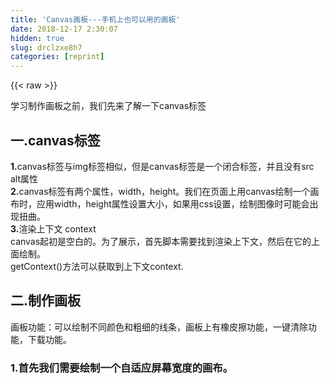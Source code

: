 ```yaml
---
title: 'Canvas画板---手机上也可以用的画板' 
date: 2018-12-17 2:30:07
hidden: true
slug: drclzxe8h7
categories: [reprint]
---
```


{{< raw >}}

                    
<p>学习制作画板之前，我们先来了解一下canvas标签</p>
<h2 id="articleHeader0">一.canvas标签</h2>
<p><strong>1.</strong>canvas标签与img标签相似，但是canvas标签是一个闭合标签，并且没有src alt属性<br><strong>2.</strong>canvas标签有两个属性，width，height。我们在页面上用canvas绘制一个画布时，应用width，height属性设置大小，如果用css设置，绘制图像时可能会出现扭曲。<br><strong>3.</strong>渲染上下文 context<br>canvas起初是空白的。为了展示，首先脚本需要找到渲染上下文，然后在它的上面绘制。<br>getContext()方法可以获取到上下文context.</p>
<h2 id="articleHeader1">二.制作画板</h2>
<p>画板功能：可以绘制不同颜色和粗细的线条，画板上有橡皮擦功能，一键清除功能，下载功能。</p>
<h3 id="articleHeader2">1.首先我们需要绘制一个自适应屏幕宽度的画布。</h3>
<div class="widget-codetool" style="display:none;">
      <div class="widget-codetool--inner">
      <span class="selectCode code-tool" data-toggle="tooltip" data-placement="top" title="" data-original-title="全选"></span>
      <span type="button" class="copyCode code-tool" data-toggle="tooltip" data-placement="top" data-clipboard-text=" function wResize() {
        var pageWidth = document.documentElement.clientWidth
        var pageHeight = document.documentElement.clientHeight

        canvas.width = pageWidth
        canvas.height = pageHeight
    }" title="" data-original-title="复制"></span>
      <span type="button" class="saveToNote code-tool" data-toggle="tooltip" data-placement="top" title="" data-original-title="放进笔记"></span>
      </div>
      </div><pre class="hljs stylus"><code> function wResize() {
        <span class="hljs-selector-tag">var</span> pageWidth = document<span class="hljs-selector-class">.documentElement</span><span class="hljs-selector-class">.clientWidth</span>
        <span class="hljs-selector-tag">var</span> pageHeight = document<span class="hljs-selector-class">.documentElement</span><span class="hljs-selector-class">.clientHeight</span>

        <span class="hljs-selector-tag">canvas</span><span class="hljs-selector-class">.width</span> = pageWidth
        <span class="hljs-selector-tag">canvas</span><span class="hljs-selector-class">.height</span> = pageHeight
    }</code></pre>
<h3 id="articleHeader3">2.当用户在画板上绘画时有三种状态，鼠标点击态，鼠标移动态，鼠标离开态。</h3>
<p>我们可以用mousedown,mousemove ,mouseup来监听三种状态。</p>
<p><strong>当用户点击鼠标时：</strong></p>
<div class="widget-codetool" style="display:none;">
      <div class="widget-codetool--inner">
      <span class="selectCode code-tool" data-toggle="tooltip" data-placement="top" title="" data-original-title="全选"></span>
      <span type="button" class="copyCode code-tool" data-toggle="tooltip" data-placement="top" data-clipboard-text="  canvas.onmousedown = function (a) {
                var x = a.clientX;
                var y = a.clientY;
                using = true;//设置变量，标志开始使用画布
                if (eraserEnabled) {//如果标志使用橡皮擦，则清除画布内容
                    context.clearRect(x, y, 20, 20);
                }
                else {否则记录当前鼠标坐标
                    lastPoint = {x: x, y: y}
                }
            }" title="" data-original-title="复制"></span>
      <span type="button" class="saveToNote code-tool" data-toggle="tooltip" data-placement="top" title="" data-original-title="放进笔记"></span>
      </div>
      </div><pre class="hljs actionscript"><code>  canvas.onmousedown = <span class="hljs-function"><span class="hljs-keyword">function</span> <span class="hljs-params">(a)</span> </span>{
                <span class="hljs-keyword">var</span> x = a.clientX;
                <span class="hljs-keyword">var</span> y = a.clientY;
                using = <span class="hljs-literal">true</span>;<span class="hljs-comment">//设置变量，标志开始使用画布</span>
                <span class="hljs-keyword">if</span> (eraserEnabled) {<span class="hljs-comment">//如果标志使用橡皮擦，则清除画布内容</span>
                    context.clearRect(x, y, <span class="hljs-number">20</span>, <span class="hljs-number">20</span>);
                }
                <span class="hljs-keyword">else</span> {否则记录当前鼠标坐标
                    lastPoint = {x: x, y: y}
                }
            }</code></pre>
<p><strong>当用户鼠标移动时：</strong></p>
<div class="widget-codetool" style="display:none;">
      <div class="widget-codetool--inner">
      <span class="selectCode code-tool" data-toggle="tooltip" data-placement="top" title="" data-original-title="全选"></span>
      <span type="button" class="copyCode code-tool" data-toggle="tooltip" data-placement="top" data-clipboard-text="  canvas.onmousemove = function (a) {
                var x = a.clientX;
                var y = a.clientY;
                if (!using) {return}//判断是否使用画板
                if (eraserEnabled) {//如果标志使用橡皮擦，则清除画布内容
                    context.clearRect(x, y, 20, 20);
                }
                else{//如果没有使用橡皮擦
                    var newPoint = {&quot;x&quot;: x, &quot;y&quot;: y};//记录鼠标移动到的新坐标
                    drawLine(lastPoint.x, lastPoint.y, newPoint.x, newPoint.y) //绘制线条
                    lastPoint = newPoint;//将当前坐标作为下次移动的首坐标
                }
            }" title="" data-original-title="复制"></span>
      <span type="button" class="saveToNote code-tool" data-toggle="tooltip" data-placement="top" title="" data-original-title="放进笔记"></span>
      </div>
      </div><pre class="hljs haxe"><code>  canvas.onmousemove = <span class="hljs-function"><span class="hljs-keyword">function</span> </span>(a) {
                <span class="hljs-keyword">var</span> x = a.clientX;
                <span class="hljs-keyword">var</span> y = a.clientY;
                <span class="hljs-keyword">if</span> (!<span class="hljs-keyword">using</span>) {<span class="hljs-keyword">return</span>}<span class="hljs-comment">//判断是否使用画板</span>
                <span class="hljs-keyword">if</span> (eraserEnabled) {<span class="hljs-comment">//如果标志使用橡皮擦，则清除画布内容</span>
                    context.clearRect(x, y, <span class="hljs-number">20</span>, <span class="hljs-number">20</span>);
                }
                <span class="hljs-keyword">else</span>{<span class="hljs-comment">//如果没有使用橡皮擦</span>
                    <span class="hljs-keyword">var</span> <span class="hljs-keyword">new</span><span class="hljs-type">Point</span> = {<span class="hljs-string">"x"</span>: <span class="hljs-type">x</span>, <span class="hljs-string">"y"</span>: <span class="hljs-type">y</span>};<span class="hljs-comment">//记录鼠标移动到的新坐标</span>
                    drawLine(lastPoint.x, lastPoint.y, <span class="hljs-keyword">new</span><span class="hljs-type">Point</span>.x, <span class="hljs-keyword">new</span><span class="hljs-type">Point</span>.y) <span class="hljs-comment">//绘制线条</span>
                    lastPoint = <span class="hljs-keyword">new</span><span class="hljs-type">Point</span>;<span class="hljs-comment">//将当前坐标作为下次移动的首坐标</span>
                }
            }</code></pre>
<p><strong>当鼠标离开时：</strong></p>
<div class="widget-codetool" style="display:none;">
      <div class="widget-codetool--inner">
      <span class="selectCode code-tool" data-toggle="tooltip" data-placement="top" title="" data-original-title="全选"></span>
      <span type="button" class="copyCode code-tool" data-toggle="tooltip" data-placement="top" data-clipboard-text="  canvas.onmouseup = function (a) {
                using = false;//设置变量，标志不使用画板
            }" title="" data-original-title="复制"></span>
      <span type="button" class="saveToNote code-tool" data-toggle="tooltip" data-placement="top" title="" data-original-title="放进笔记"></span>
      </div>
      </div><pre class="hljs actionscript"><code>  canvas.onmouseup = <span class="hljs-function"><span class="hljs-keyword">function</span> <span class="hljs-params">(a)</span> </span>{
                using = <span class="hljs-literal">false</span>;<span class="hljs-comment">//设置变量，标志不使用画板</span>
            }</code></pre>
<h3 id="articleHeader4">3.绘制直线</h3>
<div class="widget-codetool" style="display:none;">
      <div class="widget-codetool--inner">
      <span class="selectCode code-tool" data-toggle="tooltip" data-placement="top" title="" data-original-title="全选"></span>
      <span type="button" class="copyCode code-tool" data-toggle="tooltip" data-placement="top" data-clipboard-text="function drawLine(x1, y1, x2, y2) {
    context.beginPath();//开始移动笔触，路径开始
    context.moveTo(x1, y1);//其实坐标
    context.lineWidth = lineWidth ;//默认线条粗细
    context.lineTo(x2, y2);//结束坐标
    context.stroke();
    context.closePath();//结束笔触，路径结束
}" title="" data-original-title="复制"></span>
      <span type="button" class="saveToNote code-tool" data-toggle="tooltip" data-placement="top" title="" data-original-title="放进笔记"></span>
      </div>
      </div><pre class="hljs mipsasm"><code>function drawLine(x1, y1, x2, y2) {
    <span class="hljs-built_in">context</span>.<span class="hljs-keyword">beginPath();//开始移动笔触，路径开始
</span>    <span class="hljs-built_in">context</span>.<span class="hljs-keyword">moveTo(x1, </span>y1)<span class="hljs-comment">;//其实坐标</span>
    <span class="hljs-built_in">context</span>.lineWidth = lineWidth <span class="hljs-comment">;//默认线条粗细</span>
    <span class="hljs-built_in">context</span>.lineTo(x2, y2)<span class="hljs-comment">;//结束坐标</span>
    <span class="hljs-built_in">context</span>.stroke()<span class="hljs-comment">;</span>
    <span class="hljs-built_in">context</span>.<span class="hljs-keyword">closePath();//结束笔触，路径结束
</span>}</code></pre>
<p>stroke()：通过线条来绘制图形轮廓。<br>fill()：通过填充路径的内容区域生成实心的图形</p>
<h3 id="articleHeader5">4.画笔功能</h3>
<div class="widget-codetool" style="display:none;">
      <div class="widget-codetool--inner">
      <span class="selectCode code-tool" data-toggle="tooltip" data-placement="top" title="" data-original-title="全选"></span>
      <span type="button" class="copyCode code-tool" data-toggle="tooltip" data-placement="top" data-clipboard-text="pen.onclick = function(){
    eraserEnabled = false;//设置变量，标志不使用橡皮擦
    pen.classList.add('active');//设置画板上画笔按钮的样式变化
    eraser.classList.remove('active');//设置画板上橡皮擦按钮的样式变化

}" title="" data-original-title="复制"></span>
      <span type="button" class="saveToNote code-tool" data-toggle="tooltip" data-placement="top" title="" data-original-title="放进笔记"></span>
      </div>
      </div><pre class="hljs actionscript"><code>pen.onclick = <span class="hljs-function"><span class="hljs-keyword">function</span><span class="hljs-params">()</span></span>{
    eraserEnabled = <span class="hljs-literal">false</span>;<span class="hljs-comment">//设置变量，标志不使用橡皮擦</span>
    pen.classList.add(<span class="hljs-string">'active'</span>);<span class="hljs-comment">//设置画板上画笔按钮的样式变化</span>
    eraser.classList.remove(<span class="hljs-string">'active'</span>);<span class="hljs-comment">//设置画板上橡皮擦按钮的样式变化</span>

}</code></pre>
<h3 id="articleHeader6">5.橡皮擦功能</h3>
<div class="widget-codetool" style="display:none;">
      <div class="widget-codetool--inner">
      <span class="selectCode code-tool" data-toggle="tooltip" data-placement="top" title="" data-original-title="全选"></span>
      <span type="button" class="copyCode code-tool" data-toggle="tooltip" data-placement="top" data-clipboard-text="eraser.onclick = function(){
    eraserEnabled = true;//标志使用橡皮擦
    eraser.classList.add('active');//设置画板上橡皮擦按钮的样式变化
    pen.classList.remove('active');//设置画板上画笔按钮的样式变化
}
" title="" data-original-title="复制"></span>
      <span type="button" class="saveToNote code-tool" data-toggle="tooltip" data-placement="top" title="" data-original-title="放进笔记"></span>
      </div>
      </div><pre class="hljs actionscript"><code>eraser.onclick = <span class="hljs-function"><span class="hljs-keyword">function</span><span class="hljs-params">()</span></span>{
    eraserEnabled = <span class="hljs-literal">true</span>;<span class="hljs-comment">//标志使用橡皮擦</span>
    eraser.classList.add(<span class="hljs-string">'active'</span>);<span class="hljs-comment">//设置画板上橡皮擦按钮的样式变化</span>
    pen.classList.remove(<span class="hljs-string">'active'</span>);<span class="hljs-comment">//设置画板上画笔按钮的样式变化</span>
}
</code></pre>
<h3 id="articleHeader7">6.一键清除功能</h3>
<div class="widget-codetool" style="display:none;">
      <div class="widget-codetool--inner">
      <span class="selectCode code-tool" data-toggle="tooltip" data-placement="top" title="" data-original-title="全选"></span>
      <span type="button" class="copyCode code-tool" data-toggle="tooltip" data-placement="top" data-clipboard-text="clear.onclick = function(){
    context.clearRect(0,0,canvas.width,canvas.height);
}" title="" data-original-title="复制"></span>
      <span type="button" class="saveToNote code-tool" data-toggle="tooltip" data-placement="top" title="" data-original-title="放进笔记"></span>
      </div>
      </div><pre class="hljs actionscript"><code>clear.onclick = <span class="hljs-function"><span class="hljs-keyword">function</span><span class="hljs-params">()</span></span>{
    context.clearRect(<span class="hljs-number">0</span>,<span class="hljs-number">0</span>,canvas.width,canvas.height);
}</code></pre>
<p>这里使用了clearRect(x, y, width, height)方法，清除指定矩形区域，让清除部分完全透明。x,y坐标为其实坐标，width, height为清除矩形区域的大小。</p>
<h3 id="articleHeader8">7.一键下载功能</h3>
<div class="widget-codetool" style="display:none;">
      <div class="widget-codetool--inner">
      <span class="selectCode code-tool" data-toggle="tooltip" data-placement="top" title="" data-original-title="全选"></span>
      <span type="button" class="copyCode code-tool" data-toggle="tooltip" data-placement="top" data-clipboard-text="download.onclick = function(){
    var url = canvas.toDataURL('image/png');
    var a = document.createElement('a');
    document.body.appendChild(a);
    a.href = url;
    a.download = 'context';
    a.click();
}" title="" data-original-title="复制"></span>
      <span type="button" class="saveToNote code-tool" data-toggle="tooltip" data-placement="top" title="" data-original-title="放进笔记"></span>
      </div>
      </div><pre class="hljs qml"><code>download.onclick = <span class="hljs-function"><span class="hljs-keyword">function</span>(<span class="hljs-params"></span>)</span>{
    <span class="hljs-built_in">var</span> <span class="hljs-built_in">url</span> = canvas.toDataURL(<span class="hljs-string">'image/png'</span>);
    <span class="hljs-built_in">var</span> a = <span class="hljs-built_in">document</span>.createElement(<span class="hljs-string">'a'</span>);
    <span class="hljs-built_in">document</span>.body.appendChild(a);
    a.href = <span class="hljs-built_in">url</span>;
    a.download = <span class="hljs-string">'context'</span>;
    a.click();
}</code></pre>
<p>canvas.toDataURL('image/png');该方法返回一个png格式的图片展示的url，当用户点击画板上的下载按钮，在html中插入一个a标签，a.download指向画布的上下文,download 属性规定被下载的超链接目标。</p>
<h2 id="articleHeader9">三.手机适配的画板</h2>
<h3 id="articleHeader10">1.添加meta标签:</h3>
<p>因为浏览器初始会将页面现在手机端显示时进行缩放，因此我们可以在meta标签中设置meta viewport属性，告诉浏览器不将页面进行缩放，页面宽度=用户设备屏幕宽度</p>
<div class="widget-codetool" style="display:none;">
      <div class="widget-codetool--inner">
      <span class="selectCode code-tool" data-toggle="tooltip" data-placement="top" title="" data-original-title="全选"></span>
      <span type="button" class="copyCode code-tool" data-toggle="tooltip" data-placement="top" data-clipboard-text="  <meta name=&quot;viewport&quot; content=&quot;width=device-width, initial-scale=1.0, maximum-scale=1.0, user-scalable=0&quot;>" title="" data-original-title="复制"></span>
      <span type="button" class="saveToNote code-tool" data-toggle="tooltip" data-placement="top" title="" data-original-title="放进笔记"></span>
      </div>
      </div><pre class="hljs nix"><code style="word-break: break-word; white-space: initial;">  &lt;meta <span class="hljs-attr">name="viewport"</span> <span class="hljs-attr">content="width=device-width,</span> <span class="hljs-attr">initial-scale=1.0,</span> <span class="hljs-attr">maximum-scale=1.0,</span> <span class="hljs-attr">user-scalable=0"&gt;</span></code></pre>
<h3 id="articleHeader11">2.移动端监听鼠标事件的方法与pc端不同</h3>
<p><strong>当鼠标点击时用ontouchstart方法监听：</strong></p>
<div class="widget-codetool" style="display:none;">
      <div class="widget-codetool--inner">
      <span class="selectCode code-tool" data-toggle="tooltip" data-placement="top" title="" data-original-title="全选"></span>
      <span type="button" class="copyCode code-tool" data-toggle="tooltip" data-placement="top" data-clipboard-text="canvas.ontouchstart = function(a){

            var x = a.touches[0].clientX;
            var y =a.touches[0].clientY;
            using = true;
            if (eraserEnabled) {
                context.clearRect(x, y, 20, 20);
            }
            else {
                lastPoint = {x: x, y: y}
            }
        }" title="" data-original-title="复制"></span>
      <span type="button" class="saveToNote code-tool" data-toggle="tooltip" data-placement="top" title="" data-original-title="放进笔记"></span>
      </div>
      </div><pre class="hljs actionscript"><code>canvas.ontouchstart = <span class="hljs-function"><span class="hljs-keyword">function</span><span class="hljs-params">(a)</span></span>{

            <span class="hljs-keyword">var</span> x = a.touches[<span class="hljs-number">0</span>].clientX;
            <span class="hljs-keyword">var</span> y =a.touches[<span class="hljs-number">0</span>].clientY;
            using = <span class="hljs-literal">true</span>;
            <span class="hljs-keyword">if</span> (eraserEnabled) {
                context.clearRect(x, y, <span class="hljs-number">20</span>, <span class="hljs-number">20</span>);
            }
            <span class="hljs-keyword">else</span> {
                lastPoint = {x: x, y: y}
            }
        }</code></pre>
<p><strong>当鼠标移动是用ontouchmove方法监听：</strong></p>
<div class="widget-codetool" style="display:none;">
      <div class="widget-codetool--inner">
      <span class="selectCode code-tool" data-toggle="tooltip" data-placement="top" title="" data-original-title="全选"></span>
      <span type="button" class="copyCode code-tool" data-toggle="tooltip" data-placement="top" data-clipboard-text=" canvas.ontouchmove = function(a){

            var x = a.touches[0].clientX;
            var y = a.touches[0].clientY;
            if (!using) {return}
            if (eraserEnabled) {
                context.clearRect(x, y, 20, 20);
            }
            else{

                var newPoint = {&quot;x&quot;: x, &quot;y&quot;: y};
                drawLine(lastPoint.x, lastPoint.y, newPoint.x, newPoint.y)
                lastPoint = newPoint;

            }
        }" title="" data-original-title="复制"></span>
      <span type="button" class="saveToNote code-tool" data-toggle="tooltip" data-placement="top" title="" data-original-title="放进笔记"></span>
      </div>
      </div><pre class="hljs haxe"><code> canvas.ontouchmove = <span class="hljs-function"><span class="hljs-keyword">function</span></span>(a){

            <span class="hljs-keyword">var</span> x = a.touches[<span class="hljs-number">0</span>].clientX;
            <span class="hljs-keyword">var</span> y = a.touches[<span class="hljs-number">0</span>].clientY;
            <span class="hljs-keyword">if</span> (!<span class="hljs-keyword">using</span>) {<span class="hljs-keyword">return</span>}
            <span class="hljs-keyword">if</span> (eraserEnabled) {
                context.clearRect(x, y, <span class="hljs-number">20</span>, <span class="hljs-number">20</span>);
            }
            <span class="hljs-keyword">else</span>{

                <span class="hljs-keyword">var</span> <span class="hljs-keyword">new</span><span class="hljs-type">Point</span> = {<span class="hljs-string">"x"</span>: <span class="hljs-type">x</span>, <span class="hljs-string">"y"</span>: <span class="hljs-type">y</span>};
                drawLine(lastPoint.x, lastPoint.y, <span class="hljs-keyword">new</span><span class="hljs-type">Point</span>.x, <span class="hljs-keyword">new</span><span class="hljs-type">Point</span>.y)
                lastPoint = <span class="hljs-keyword">new</span><span class="hljs-type">Point</span>;

            }
        }</code></pre>
<p><strong>当鼠标离开时用ontouchend方法监听：</strong></p>
<div class="widget-codetool" style="display:none;">
      <div class="widget-codetool--inner">
      <span class="selectCode code-tool" data-toggle="tooltip" data-placement="top" title="" data-original-title="全选"></span>
      <span type="button" class="copyCode code-tool" data-toggle="tooltip" data-placement="top" data-clipboard-text=" canvas.ontouchhend = function(a){

            using = false;
        }" title="" data-original-title="复制"></span>
      <span type="button" class="saveToNote code-tool" data-toggle="tooltip" data-placement="top" title="" data-original-title="放进笔记"></span>
      </div>
      </div><pre class="hljs actionscript"><code> canvas.ontouchhend = <span class="hljs-function"><span class="hljs-keyword">function</span><span class="hljs-params">(a)</span></span>{

            using = <span class="hljs-literal">false</span>;
        }</code></pre>

                
{{< /raw >}}

# 版权声明
本文资源来源互联网，仅供学习研究使用，版权归该资源的合法拥有者所有，

本文仅用于学习、研究和交流目的。转载请注明出处、完整链接以及原作者。

原作者若认为本站侵犯了您的版权，请联系我们，我们会立即删除！

## 原文标题
Canvas画板---手机上也可以用的画板

## 原文链接
[https://segmentfault.com/a/1190000012861756](https://segmentfault.com/a/1190000012861756)

